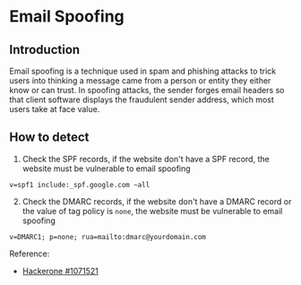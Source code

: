 # Email Spoofing

## Introduction
Email spoofing is a technique used in spam and phishing attacks to trick users into thinking a message came from a person or entity they either know or can trust. In spoofing attacks, the sender forges email headers so that client software displays the fraudulent sender address, which most users take at face value.

## How to detect
1. Check the SPF records, if the website don't have a SPF record, the website must be vulnerable to email spoofing
```
v=spf1 include:_spf.google.com ~all
```
2. Check the DMARC records, if the website don't have a DMARC record or the value of tag policy is `none`, the website must be vulnerable to email spoofing
```
v=DMARC1; p=none; rua=mailto:dmarc@yourdomain.com
```

Reference:
- [Hackerone #1071521](https://hackerone.com/reports/1071521)
